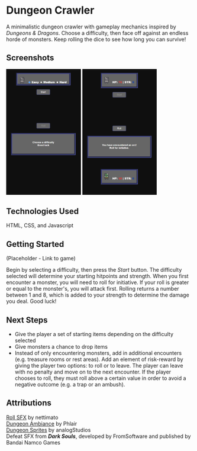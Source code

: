 # Dungeon Crawler

A minimalistic dungeon crawler with gameplay mechanics inspired by _Dungeons & Dragons_. Choose a difficulty, then face off against an endless horde of monsters. Keep rolling the dice to see how long you can survive!

## Screenshots
<p float="left">
    <img src="imgs/screenshot_1.png" width="40%" alt="Start screen">
    <img src="imgs/screenshot_2.png" width="40%" alt="Start screen">
</p>

## Technologies Used
HTML, CSS, and Javascript

## Getting Started

(Placeholder - Link to game)

Begin by selecting a difficulty, then press the _Start_ button. The difficulty selected will determine your starting hitpoints and strength. When you first encounter a monster, you will need to roll for initiative. If your roll is greater or equal to the monster's, you will attack first. Rolling returns a number between 1 and 8, which is added to your strength to determine the damage you deal. Good luck!

## Next Steps
- Give the player a set of starting items depending on the difficulty selected
- Give monsters a chance to drop items
- Instead of only encountering monsters, add in additional encounters (e.g. treasure rooms or rest areas). Add an element of risk-reward by giving the player two options: to roll or to leave. The player can leave with no penalty and move on to the next encounter. If the player chooses to roll, they must roll above a certain value in order to avoid a negative outcome (e.g. a trap or an ambush).

## Attributions
[Roll SFX](https://freesound.org/people/nettimato/sounds/353974/) by nettimato <br>
[Dungeon Ambiance](https://freesound.org/people/phlair/sounds/388340/?page=1#comment) by Phlair<br>
[Dungeon Sprites](https://analogstudios.itch.io/dungeonsprites) by analogStudios<br>
Defeat SFX from *__Dark Souls__*, developed by FromSoftware and published by Bandai Namco Games<br>